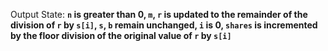 Output State: **`n` is greater than 0, `m`, `r` is updated to the remainder of the division of `r` by `s[i]`, `s`, `b` remain unchanged, `i` is 0, `shares` is incremented by the floor division of the original value of `r` by `s[i]`**